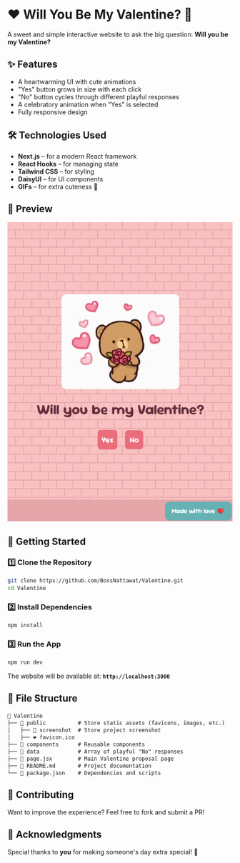 # ❤️ Will You Be My Valentine? 💌

A sweet and simple interactive website to ask the big question: **Will you be my Valentine?**

## ✨ Features

- A heartwarming UI with cute animations
- "Yes" button grows in size with each click
- "No" button cycles through different playful responses
- A celebratory animation when "Yes" is selected
- Fully responsive design

## 🛠️ Technologies Used

- **Next.js** – for a modern React framework
- **React Hooks** – for managing state
- **Tailwind CSS** – for styling
- **DaisyUI** – for UI components
- **GIFs** – for extra cuteness 🥰

## 📸 Preview

![Screenshot](./public/screenshot/screenshot_valentine.png)

## 🚀 Getting Started

### 1️⃣ Clone the Repository

```sh
git clone https://github.com/BossNattawat/Valentine.git
cd Valentine
```

### 2️⃣ Install Dependencies

```sh
npm install
```

### 3️⃣ Run the App

```sh
npm run dev
```

The website will be available at: **`http://localhost:3000`**

## 📂 File Structure

```
📂 Valentine
├── 📁 public          # Store static assets (favicons, images, etc.)
│   ├── 📁 screenshot  # Store project screenshot
│   ├── ❤️ favicon.ico
├── 📁 components      # Reusable components
├── 📁 data            # Array of playful "No" responses
├── 📄 page.jsx        # Main Valentine proposal page
├── 📄 README.md       # Project documentation
└── 📄 package.json    # Dependencies and scripts
```

## 🥰 Contributing

Want to improve the experience? Feel free to fork and submit a PR!

## 🎉 Acknowledgments

Special thanks to **you** for making someone's day extra special! 💖
